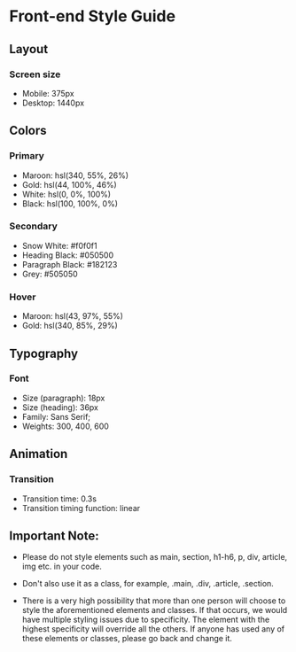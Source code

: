# Front-end Style Guide

## Layout

### Screen size

- Mobile: 375px
- Desktop: 1440px

## Colors

### Primary

- Maroon: hsl(340, 55%, 26%)
- Gold: hsl(44, 100%, 46%)
- White: hsl(0, 0%, 100%)
- Black: hsl(100, 100%, 0%)

### Secondary

- Snow White: #f0f0f1
- Heading Black: #050500
- Paragraph Black: #182123
- Grey: #505050

### Hover

- Maroon: hsl(43, 97%, 55%)
- Gold: hsl(340, 85%, 29%)

## Typography

### Font

- Size (paragraph): 18px
- Size (heading): 36px
- Family: Sans Serif;
- Weights: 300, 400, 600

## Animation

### Transition

- Transition time: 0.3s
- Transition timing function: linear

## Important Note:

- Please do not style elements such as main, section, h1-h6, p, div, article, img etc. in your code.

- Don't also use it as a class, for example, .main, .div, .article, .section.

- There is a very high possibility that more than one person will choose to style the aforementioned elements and classes. If that occurs, we would have multiple styling issues due to specificity. The element with the highest specificity will override all the others. If anyone has used any of these elements or classes, please go back and change it.
